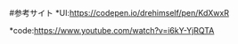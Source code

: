 #参考サイト
*UI:https://codepen.io/drehimself/pen/KdXwxR

*code:https://www.youtube.com/watch?v=i6kY-YjRQTA
